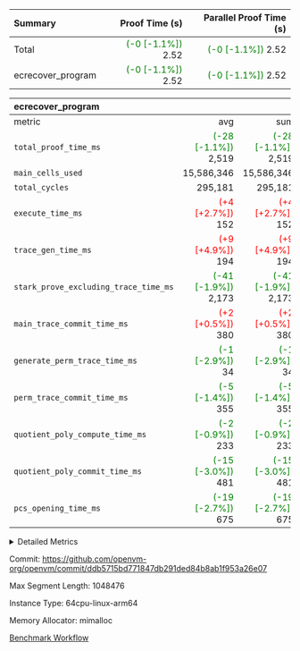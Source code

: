 | Summary | Proof Time (s) | Parallel Proof Time (s) |
|:---|---:|---:|
| Total | <span style='color: green'>(-0 [-1.1%])</span> 2.52 | <span style='color: green'>(-0 [-1.1%])</span> 2.52 |
| ecrecover_program | <span style='color: green'>(-0 [-1.1%])</span> 2.52 | <span style='color: green'>(-0 [-1.1%])</span> 2.52 |


| ecrecover_program |||||
|:---|---:|---:|---:|---:|
|metric|avg|sum|max|min|
| `total_proof_time_ms ` | <span style='color: green'>(-28 [-1.1%])</span> 2,519 | <span style='color: green'>(-28 [-1.1%])</span> 2,519 | <span style='color: green'>(-28 [-1.1%])</span> 2,519 | <span style='color: green'>(-28 [-1.1%])</span> 2,519 |
| `main_cells_used     ` |  15,586,346 |  15,586,346 |  15,586,346 |  15,586,346 |
| `total_cycles        ` |  295,181 |  295,181 |  295,181 |  295,181 |
| `execute_time_ms     ` | <span style='color: red'>(+4 [+2.7%])</span> 152 | <span style='color: red'>(+4 [+2.7%])</span> 152 | <span style='color: red'>(+4 [+2.7%])</span> 152 | <span style='color: red'>(+4 [+2.7%])</span> 152 |
| `trace_gen_time_ms   ` | <span style='color: red'>(+9 [+4.9%])</span> 194 | <span style='color: red'>(+9 [+4.9%])</span> 194 | <span style='color: red'>(+9 [+4.9%])</span> 194 | <span style='color: red'>(+9 [+4.9%])</span> 194 |
| `stark_prove_excluding_trace_time_ms` | <span style='color: green'>(-41 [-1.9%])</span> 2,173 | <span style='color: green'>(-41 [-1.9%])</span> 2,173 | <span style='color: green'>(-41 [-1.9%])</span> 2,173 | <span style='color: green'>(-41 [-1.9%])</span> 2,173 |
| `main_trace_commit_time_ms` | <span style='color: red'>(+2 [+0.5%])</span> 380 | <span style='color: red'>(+2 [+0.5%])</span> 380 | <span style='color: red'>(+2 [+0.5%])</span> 380 | <span style='color: red'>(+2 [+0.5%])</span> 380 |
| `generate_perm_trace_time_ms` | <span style='color: green'>(-1 [-2.9%])</span> 34 | <span style='color: green'>(-1 [-2.9%])</span> 34 | <span style='color: green'>(-1 [-2.9%])</span> 34 | <span style='color: green'>(-1 [-2.9%])</span> 34 |
| `perm_trace_commit_time_ms` | <span style='color: green'>(-5 [-1.4%])</span> 355 | <span style='color: green'>(-5 [-1.4%])</span> 355 | <span style='color: green'>(-5 [-1.4%])</span> 355 | <span style='color: green'>(-5 [-1.4%])</span> 355 |
| `quotient_poly_compute_time_ms` | <span style='color: green'>(-2 [-0.9%])</span> 233 | <span style='color: green'>(-2 [-0.9%])</span> 233 | <span style='color: green'>(-2 [-0.9%])</span> 233 | <span style='color: green'>(-2 [-0.9%])</span> 233 |
| `quotient_poly_commit_time_ms` | <span style='color: green'>(-15 [-3.0%])</span> 481 | <span style='color: green'>(-15 [-3.0%])</span> 481 | <span style='color: green'>(-15 [-3.0%])</span> 481 | <span style='color: green'>(-15 [-3.0%])</span> 481 |
| `pcs_opening_time_ms ` | <span style='color: green'>(-19 [-2.7%])</span> 675 | <span style='color: green'>(-19 [-2.7%])</span> 675 | <span style='color: green'>(-19 [-2.7%])</span> 675 | <span style='color: green'>(-19 [-2.7%])</span> 675 |



<details>
<summary>Detailed Metrics</summary>

| group | num_segments | keygen_time_ms | commit_exe_time_ms |
| --- | --- | --- | --- |
| ecrecover_program | 1 | 950 | 13 | 

| group | air_name | quotient_deg | interactions | constraints |
| --- | --- | --- | --- | --- |
| ecrecover_program | AccessAdapterAir<16> | 4 | 5 | 11 | 
| ecrecover_program | AccessAdapterAir<2> | 4 | 5 | 11 | 
| ecrecover_program | AccessAdapterAir<32> | 4 | 5 | 11 | 
| ecrecover_program | AccessAdapterAir<4> | 4 | 5 | 11 | 
| ecrecover_program | AccessAdapterAir<64> | 4 | 5 | 11 | 
| ecrecover_program | AccessAdapterAir<8> | 4 | 5 | 11 | 
| ecrecover_program | BitwiseOperationLookupAir<8> | 2 | 2 | 4 | 
| ecrecover_program | KeccakVmAir | 4 | 321 | 4,380 | 
| ecrecover_program | MemoryMerkleAir<8> | 4 | 4 | 38 | 
| ecrecover_program | PersistentBoundaryAir<8> | 4 | 3 | 5 | 
| ecrecover_program | PhantomAir | 4 | 3 | 4 | 
| ecrecover_program | Poseidon2PeripheryAir<BabyBearParameters>, 1> | 2 | 1 | 286 | 
| ecrecover_program | ProgramAir | 1 | 1 | 4 | 
| ecrecover_program | RangeTupleCheckerAir<2> | 1 | 1 | 4 | 
| ecrecover_program | Rv32HintStoreAir | 4 | 18 | 23 | 
| ecrecover_program | VariableRangeCheckerAir | 1 | 1 | 4 | 
| ecrecover_program | VmAirWrapper<Rv32BaseAluAdapterAir, BaseAluCoreAir<4, 8> | 4 | 20 | 31 | 
| ecrecover_program | VmAirWrapper<Rv32BaseAluAdapterAir, LessThanCoreAir<4, 8> | 4 | 18 | 36 | 
| ecrecover_program | VmAirWrapper<Rv32BaseAluAdapterAir, ShiftCoreAir<4, 8> | 4 | 24 | 85 | 
| ecrecover_program | VmAirWrapper<Rv32BranchAdapterAir, BranchEqualCoreAir<4> | 4 | 11 | 17 | 
| ecrecover_program | VmAirWrapper<Rv32BranchAdapterAir, BranchLessThanCoreAir<4, 8> | 4 | 13 | 32 | 
| ecrecover_program | VmAirWrapper<Rv32CondRdWriteAdapterAir, Rv32JalLuiCoreAir> | 4 | 10 | 15 | 
| ecrecover_program | VmAirWrapper<Rv32IsEqualModAdapterAir<2, 1, 32, 32>, ModularIsEqualCoreAir<32, 4, 8> | 4 | 25 | 217 | 
| ecrecover_program | VmAirWrapper<Rv32JalrAdapterAir, Rv32JalrCoreAir> | 4 | 16 | 16 | 
| ecrecover_program | VmAirWrapper<Rv32LoadStoreAdapterAir, LoadSignExtendCoreAir<4, 8> | 4 | 18 | 27 | 
| ecrecover_program | VmAirWrapper<Rv32LoadStoreAdapterAir, LoadStoreCoreAir<4> | 4 | 17 | 34 | 
| ecrecover_program | VmAirWrapper<Rv32MultAdapterAir, DivRemCoreAir<4, 8> | 4 | 25 | 76 | 
| ecrecover_program | VmAirWrapper<Rv32MultAdapterAir, MulHCoreAir<4, 8> | 4 | 24 | 23 | 
| ecrecover_program | VmAirWrapper<Rv32MultAdapterAir, MultiplicationCoreAir<4, 8> | 4 | 19 | 13 | 
| ecrecover_program | VmAirWrapper<Rv32RdWriteAdapterAir, Rv32AuipcCoreAir> | 4 | 12 | 11 | 
| ecrecover_program | VmAirWrapper<Rv32VecHeapAdapterAir<1, 2, 2, 32, 32>, FieldExpressionCoreAir> | 4 | 411 | 373 | 
| ecrecover_program | VmAirWrapper<Rv32VecHeapAdapterAir<2, 1, 1, 32, 32>, FieldExpressionCoreAir> | 4 | 156 | 149 | 
| ecrecover_program | VmAirWrapper<Rv32VecHeapAdapterAir<2, 2, 2, 32, 32>, FieldExpressionCoreAir> | 4 | 422 | 346 | 
| ecrecover_program | VmConnectorAir | 4 | 5 | 9 | 

| group | air_name | segment | rows | prep_cols | perm_cols | main_cols | cells |
| --- | --- | --- | --- | --- | --- | --- | --- |
| ecrecover_program | AccessAdapterAir<16> | 0 | 16,384 |  | 12 | 25 | 606,208 | 
| ecrecover_program | AccessAdapterAir<32> | 0 | 8,192 |  | 12 | 41 | 434,176 | 
| ecrecover_program | AccessAdapterAir<4> | 0 | 64 |  | 12 | 13 | 1,600 | 
| ecrecover_program | AccessAdapterAir<8> | 0 | 32,768 |  | 12 | 17 | 950,272 | 
| ecrecover_program | BitwiseOperationLookupAir<8> | 0 | 65,536 | 3 | 8 | 2 | 655,360 | 
| ecrecover_program | KeccakVmAir | 0 | 128 |  | 532 | 3,163 | 472,960 | 
| ecrecover_program | MemoryMerkleAir<8> | 0 | 4,096 |  | 12 | 32 | 180,224 | 
| ecrecover_program | PersistentBoundaryAir<8> | 0 | 4,096 |  | 8 | 20 | 114,688 | 
| ecrecover_program | PhantomAir | 0 | 16 |  | 8 | 6 | 224 | 
| ecrecover_program | Poseidon2PeripheryAir<BabyBearParameters>, 1> | 0 | 4,096 |  | 8 | 300 | 1,261,568 | 
| ecrecover_program | ProgramAir | 0 | 16,384 |  | 8 | 10 | 294,912 | 
| ecrecover_program | RangeTupleCheckerAir<2> | 0 | 524,288 | 2 | 8 | 1 | 4,718,592 | 
| ecrecover_program | Rv32HintStoreAir | 0 | 256 |  | 24 | 32 | 14,336 | 
| ecrecover_program | VariableRangeCheckerAir | 0 | 262,144 | 2 | 8 | 1 | 2,359,296 | 
| ecrecover_program | VmAirWrapper<Rv32BaseAluAdapterAir, BaseAluCoreAir<4, 8> | 0 | 131,072 |  | 28 | 36 | 8,388,608 | 
| ecrecover_program | VmAirWrapper<Rv32BaseAluAdapterAir, LessThanCoreAir<4, 8> | 0 | 4,096 |  | 24 | 37 | 249,856 | 
| ecrecover_program | VmAirWrapper<Rv32BaseAluAdapterAir, ShiftCoreAir<4, 8> | 0 | 16,384 |  | 28 | 53 | 1,327,104 | 
| ecrecover_program | VmAirWrapper<Rv32BranchAdapterAir, BranchEqualCoreAir<4> | 0 | 16,384 |  | 16 | 26 | 688,128 | 
| ecrecover_program | VmAirWrapper<Rv32BranchAdapterAir, BranchLessThanCoreAir<4, 8> | 0 | 32,768 |  | 20 | 32 | 1,703,936 | 
| ecrecover_program | VmAirWrapper<Rv32CondRdWriteAdapterAir, Rv32JalLuiCoreAir> | 0 | 8,192 |  | 16 | 18 | 278,528 | 
| ecrecover_program | VmAirWrapper<Rv32IsEqualModAdapterAir<2, 1, 32, 32>, ModularIsEqualCoreAir<32, 4, 8> | 0 | 4,096 |  | 32 | 166 | 811,008 | 
| ecrecover_program | VmAirWrapper<Rv32JalrAdapterAir, Rv32JalrCoreAir> | 0 | 8,192 |  | 20 | 28 | 393,216 | 
| ecrecover_program | VmAirWrapper<Rv32LoadStoreAdapterAir, LoadSignExtendCoreAir<4, 8> | 0 | 4,096 |  | 28 | 36 | 262,144 | 
| ecrecover_program | VmAirWrapper<Rv32LoadStoreAdapterAir, LoadStoreCoreAir<4> | 0 | 131,072 |  | 28 | 41 | 9,043,968 | 
| ecrecover_program | VmAirWrapper<Rv32MultAdapterAir, DivRemCoreAir<4, 8> | 0 | 8 |  | 40 | 59 | 792 | 
| ecrecover_program | VmAirWrapper<Rv32MultAdapterAir, MultiplicationCoreAir<4, 8> | 0 | 4,096 |  | 28 | 31 | 241,664 | 
| ecrecover_program | VmAirWrapper<Rv32RdWriteAdapterAir, Rv32AuipcCoreAir> | 0 | 4,096 |  | 16 | 20 | 147,456 | 
| ecrecover_program | VmAirWrapper<Rv32VecHeapAdapterAir<1, 2, 2, 32, 32>, FieldExpressionCoreAir> | 0 | 2,048 |  | 416 | 543 | 1,964,032 | 
| ecrecover_program | VmAirWrapper<Rv32VecHeapAdapterAir<2, 1, 1, 32, 32>, FieldExpressionCoreAir> | 0 | 32 |  | 160 | 261 | 13,472 | 
| ecrecover_program | VmAirWrapper<Rv32VecHeapAdapterAir<2, 2, 2, 32, 32>, FieldExpressionCoreAir> | 0 | 1,024 |  | 428 | 619 | 1,072,128 | 
| ecrecover_program | VmConnectorAir | 0 | 2 | 1 | 12 | 5 | 34 | 

| group | segment | trace_gen_time_ms | total_proof_time_ms | total_cycles | total_cells | stark_prove_excluding_trace_time_ms | quotient_poly_compute_time_ms | quotient_poly_commit_time_ms | perm_trace_commit_time_ms | pcs_opening_time_ms | main_trace_commit_time_ms | main_cells_used | generate_perm_trace_time_ms | execute_time_ms |
| --- | --- | --- | --- | --- | --- | --- | --- | --- | --- | --- | --- | --- | --- | --- |
| ecrecover_program | 0 | 194 | 2,519 | 295,181 | 38,665,477 | 2,173 | 233 | 481 | 355 | 675 | 380 | 15,586,346 | 34 | 152 | 

</details>


Commit: https://github.com/openvm-org/openvm/commit/ddb5715bd771847db291ded84b8ab1f953a26e07

Max Segment Length: 1048476

Instance Type: 64cpu-linux-arm64

Memory Allocator: mimalloc

[Benchmark Workflow](https://github.com/openvm-org/openvm/actions/runs/13770858407)
